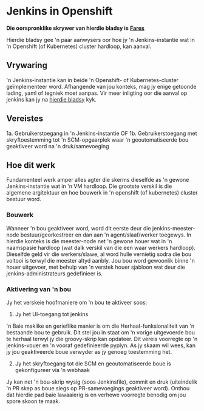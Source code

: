 # Jenkins in Openshift

**Die oorspronklike skrywer van hierdie bladsy is** [**Fares**](https://www.linkedin.com/in/fares-siala/)

Hierdie bladsy gee 'n paar aanwysers oor hoe jy 'n Jenkins-instantie wat in 'n Openshift (of Kubernetes) cluster hardloop, kan aanval.


## Vrywaring

'n Jenkins-instantie kan in beide 'n Openshift- of Kubernetes-cluster geïmplementeer word. Afhangende van jou konteks, mag jy enige getoonde lading, yaml of tegniek moet aanpas. Vir meer inligting oor die aanval op jenkins kan jy na [hierdie bladsy](../../../pentesting-ci-cd/jenkins-security/README.md) kyk.

## Vereistes

1a. Gebruikerstoegang in 'n Jenkins-instantie
OF
1b. Gebruikerstoegang met skryftoestemming tot 'n SCM-opgaarplek waar 'n geoutomatiseerde bou geaktiveer word na 'n druk/samevoeging

## Hoe dit werk

Fundamenteel werk amper alles agter die skerms dieselfde as 'n gewone Jenkins-instantie wat in 'n VM hardloop.
Die grootste verskil is die algemene argitektuur en hoe bouwerk in 'n openshift (of kubernetes) cluster bestuur word.

### Bouwerk

Wanneer 'n bou geaktiveer word, word dit eerste deur die jenkins-meester-node bestuur/georkestreer en dan aan 'n agent/slaaf/werker toegewys. In hierdie konteks is die meester-node net 'n gewone houer wat in 'n naamspasie hardloop (wat dalk verskil van die een waar werkers hardloop). Dieselfde geld vir die werkers/slawe, al word hulle vernietig sodra die bou voltooi is terwyl die meester altyd aanbly.
Jou bou word gewoonlik binne 'n houer uitgevoer, met behulp van 'n verstek houer sjabloon wat deur die jenkins-administrateurs gedefinieer is.

### Aktivering van 'n bou

Jy het verskeie hoofmaniere om 'n bou te aktiveer soos:

1. Jy het UI-toegang tot jenkins

'n Baie maklike en gerieflike manier is om die Herhaal-funksionaliteit van 'n bestaande bou te gebruik. Dit stel jou in staat om 'n vorige uitgevoerde bou te herhaal terwyl jy die groovy-skrip kan opdateer. Dit vereis voorregte op 'n jenkins-vouer en 'n vooraf gedefinieerde pyplyn.
As jy skaam wil wees, kan jy jou geaktiveerde boue verwyder as jy genoeg toestemming het.

2. Jy het skryftoegang tot die SCM en geoutomatiseerde boue is gekonfigureer via 'n webhaak

Jy kan net 'n bou-skrip wysig (soos Jenkinsfile), commit en druk (uiteindelik 'n PR skep as boue slegs op PR-samevoegings geaktiveer word). Onthou dat hierdie pad baie lawaaierig is en verhewe voorregte benodig om jou spore skoon te maak.
